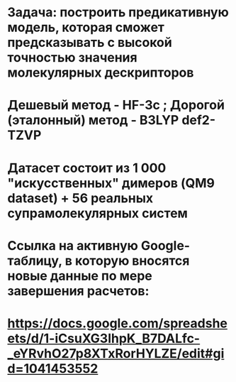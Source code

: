# Задача: построить предикативную модель, которая сможет предсказывать с высокой точностью значения молекулярных дескрипторов
# Дешевый метод - HF-3c ; Дорогой (эталонный) метод - B3LYP def2-TZVP
# Датасет состоит из 1 000 "искусственных" димеров (QM9 dataset) + 56 реальных супрамолекулярных систем
# Ссылка на активную Google-таблицу, в которую вносятся новые данные по мере завершения расчетов: 
# https://docs.google.com/spreadsheets/d/1-iCsuXG3lhpK_B7DALfc-_eYRvhO27p8XTxRorHYLZE/edit#gid=1041453552 
